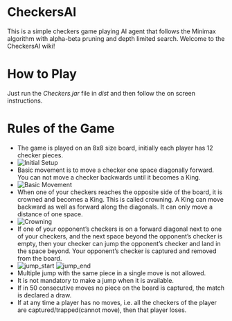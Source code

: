 # CheckersAI
This is a simple checkers game playing AI agent that follows the Minimax algorithm with alpha-beta pruning and depth limited search.
Welcome to the CheckersAI wiki!

# How to Play
Just run the _Checkers.jar_ file in _dist_ and then follow the on screen instructions.

# Rules of the Game
* The game is played on an 8x8 size board, initially each player has 12 checker pieces.
* ![Initial Setup](http://m.itsyourturn.com/help/kxsetup.gif)
* Basic movement is to move a checker one space diagonally forward. You can not move a checker backwards until it becomes a King.
* ![Basic Movement](http://m.itsyourturn.com/help/kxbasicmove.gif)
* When one of your checkers reaches the opposite side of the board, it is crowned and becomes a King. This is called crowning. A King can move backward as well as forward along the diagonals. It can only move a distance of one space.
* ![Crowning](http://m.itsyourturn.com/help/kxcrown.gif)
* If one of your opponent’s checkers is on a forward diagonal next to one of your checkers, and the next space beyond the opponent’s checker is empty, then your checker can jump the opponent’s checker and land in the space beyond. Your opponent’s checker is captured and removed from the board.
* ![jump_start](http://m.itsyourturn.com/help/kxjump1.gif)
![jump_end](http://m.itsyourturn.com/help/kxjump2.gif)
* Multiple jump with the same piece in a single move is not allowed.
* It is not mandatory to make a jump when it is available.
* If in 50 consecutive moves no piece on the board is captured, the match is declared a draw.
* If at any time a player has no moves, i.e. all the checkers of the player are captured/trapped(cannot move), then that player loses.

